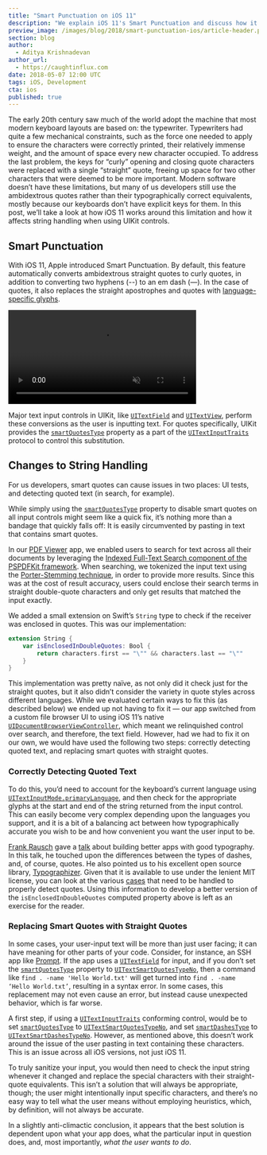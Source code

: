 ```yaml
---
title: "Smart Punctuation on iOS 11"
description: "We explain iOS 11's Smart Punctuation and discuss how it affects string handling in your app."
preview_image: /images/blog/2018/smart-punctuation-ios/article-header.png
section: blog
author:
  - Aditya Krishnadevan
author_url:
  - https://caughtinflux.com
date: 2018-05-07 12:00 UTC
tags: iOS, Development
cta: ios
published: true
---
```



The early 20th century saw much of the world adopt the machine that most modern keyboard layouts are based on: the typewriter. Typewriters had quite a few mechanical constraints, such as the force one needed to apply to ensure the characters were correctly printed, their relatively immense weight, and the amount of space every new character occupied. To address the last problem, the keys for “curly” opening and closing quote characters were replaced with a single “straight” quote, freeing up space for two other characters that were deemed to be more important. Modern software doesn’t have these limitations, but many of us developers still use the ambidextrous quotes rather than their typographically correct equivalents, mostly because our keyboards don’t have explicit keys for them. In this post, we’ll take a look at how iOS 11 works around this limitation and how it affects string handling when using UIKit controls.

## Smart Punctuation

With iOS 11, Apple introduced Smart Punctuation. By default, this feature automatically converts ambidextrous straight quotes to curly quotes, in addition to converting two hyphens (--) to an em dash (—). In the case of quotes, it also replaces the straight apostrophes and quotes with [language-specific glyphs][language-specific quotes].

<video src="/images/blog/2018/smart-punctuation-ios/smart-punctuation-french.mp4" width="75%" loop muted playsinline data-controller="video" data-video-autoplay="true"></video>

Major text input controls in UIKit, like [`UITextField`][UITextField] and [`UITextView`][UITextView], perform these conversions as the user is inputting text. For quotes specifically, UIKit provides the [`smartQuotesType`][smart quotes property] property as a part of the [`UITextInputTraits`][UITextInputTraits] protocol to control this substitution.

## Changes to String Handling

For us developers, smart quotes can cause issues in two places: UI tests, and detecting quoted text (in search, for example). 

While simply using the [`smartQuotesType`][smart quotes property] property to disable smart quotes on all input controls might seem like a quick fix, it’s nothing more than a bandage that quickly falls off: It is easily circumvented by pasting in text that contains smart quotes.

In our [PDF Viewer] app, we enabled users to search for text across all their documents by leveraging the [Indexed Full-Text Search component of the PSPDFKit framework][PSPDFKit FTS Component iOS]. When searching, we tokenized the input text using the [Porter-Stemming technique][FTS Blog Post Customizability], in order to provide more results. Since this was at the cost of result accuracy, users could enclose their search terms in straight double-quote characters and only get results that matched the input exactly.

We added a small extension on Swift’s `String` type to check if the receiver was enclosed in quotes. This was our implementation:

```swift
extension String {
    var isEnclosedInDoubleQuotes: Bool {
        return characters.first == "\"" && characters.last == "\""
    }
}
```

This implementation was pretty naïve, as not only did it check just for the straight quotes, but it also didn’t consider the variety in quote styles across different languages. While we evaluated certain ways to fix this (as described below) we ended up not having to fix it — our app switched from a custom file browser UI to using iOS 11’s native [`UIDocumentBrowserViewController`][UIDocumentBrowserViewController], which meant we relinquished control over search, and therefore, the text field. However, had we had to fix it on our own, we would have used the following two steps: correctly detecting quoted text, and replacing smart quotes with straight quotes.

### Correctly Detecting Quoted Text

To do this, you’d need to account for the keyboard’s current language using [`UITextInputMode.primaryLanguage`][UITextInputMode.primaryLanguage], and then check for the appropriate glyphs at the start and end of the string returned from the input control. This can easily become very complex depending upon the languages you support, and it is a bit of a balancing act between how typographically accurate you wish to be and how convenient you want the user input to be.

[Frank Rausch][Frank Rausch Website] gave a [talk][UIKonf Talk Link] about building better apps with good typography. In this talk, he touched upon the differences between the types of dashes, and, of course, quotes. He also pointed us to his excellent open source library, [Typographizer][Typographizer GitHub]. Given that it is available to use under the lenient MIT license, you can look at the various [cases][Link to Quote-Specifying Code] that need to be handled to properly detect quotes. Using this information to develop a better version of the `isEnclosedInDoubleQuotes` computed property above is left as an exercise for the reader.

### Replacing Smart Quotes with Straight Quotes

In some cases, your user-input text will be more than just user facing; it can have meaning for other parts of your code. Consider, for instance, an SSH app like [Prompt](https://panic.com/prompt/). If the app uses a [`UITextField`][UITextField] for input, and if you don’t set the [`smartQuotesType`][smart quotes property] property to [`UITextSmartQuotesTypeNo`], then a command like `find . -name 'Hello World.txt'` will get turned into `find . -name ‘Hello World.txt’`, resulting in a syntax error. In some cases, this replacement may not even cause an error, but instead cause unexpected behavior, which is far worse.

A first step, if using a [`UITextInputTraits`][UITextInputTraits] conforming control, would be to set [`smartQuotesType`][smart quotes property] to [`UITextSmartQuotesTypeNo`], and set [`smartDashesType`][smart dashes property] to [`UITextSmartDashesTypeNo`]. However, as mentioned above, this doesn’t work around the issue of the user pasting in text containing these characters. This is an issue across all iOS versions, not just iOS 11.

To truly sanitize your input, you would then need to check the input string whenever it changed and replace the special characters with their straight-quote equivalents. This isn’t a solution that will always be appropriate, though; the user might intentionally input specific characters, and there’s no easy way to tell what the user means without employing heuristics, which, by definition, will not always be accurate.

In a slightly anti-climactic conclusion, it appears that the best solution is dependent upon what your app does, what the particular input in question does, and, most importantly, _what the user wants to do_.

[language-specific quotes]: https://en.wikipedia.org/wiki/Quotation_mark#Specific_language_features
[UITextField]: https://developer.apple.com/documentation/uikit/uitextfield
[UITextView]: https://developer.apple.com/documentation/uikit/uitextview
[smart quotes property]: https://developer.apple.com/documentation/uikit/uitextinputtraits/2865931-smartquotestype
[smart dashes property]:  https://developer.apple.com/documentation/uikit/uitextinputtraits/2866013-smartdashestype
[UITextInputTraits]: https://developer.apple.com/documentation/uikit/uitextinputtraits
[PDF Viewer]: https://pdfviewer.io
[PSPDFKit FTS Component iOS]: https://pspdfkit.com/pdf-sdk/ios/indexed-search/
[FTS Blog Post Customizability]: https://pspdfkit.com/blog/2018/leveraging-sqlite-full-text-search-on-ios/#customizability-of-fts
[UITextInputMode.primaryLanguage]: https://developer.apple.com/documentation/uikit/uitextinputmode
[UIDocumentBrowserViewController]: https://developer.apple.com/documentation/uikit/uidocumentbrowserviewcontroller
[Frank Rausch Website]: http://frankrausch.com
[UIKonf Talk Link]: https://www.youtube.com/watch?v=YM2Nj691PMo
[Typographizer GitHub]: https://github.com/frankrausch/Typographizer
[Link to Quote-Specifying Code]: https://github.com/frankrausch/Typographizer/blob/a585ac86644d2cc08adca88d0f6c6f952183c9b9/Sources/Typographizer.swift#L54
[`UITextSmartQuotesTypeNo`]: https://developer.apple.com/documentation/uikit/uitextsmartquotestype/uitextsmartquotestypeno
[`UITextSmartDashesTypeNo`]: https://developer.apple.com/documentation/uikit/uitextsmartdashestype/uitextsmartdashestypeno
